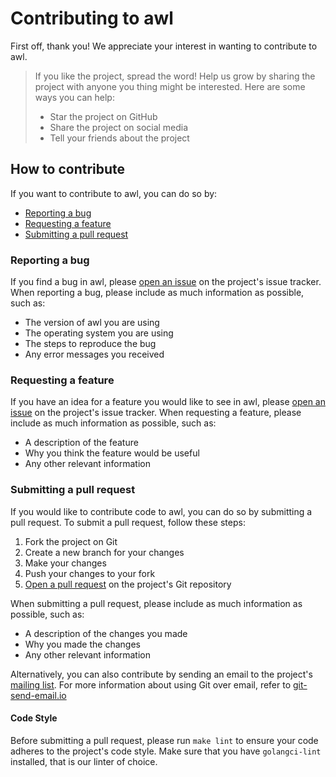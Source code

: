# Contributing to awl

First off, thank you! We appreciate your interest in wanting to contribute to awl.

> If you like the project, spread the word! Help us grow by sharing the project with anyone you thing might be interested. Here are some ways you can help:
>
> - Star the project on GitHub
> - Share the project on social media
> - Tell your friends about the project

## How to contribute

If you want to contribute to awl, you can do so by:

- [Reporting a bug](#reporting-a-bug)
- [Requesting a feature](#requesting-a-feature)
- [Submitting a pull request](#submitting-a-pull-request)

### Reporting a bug

If you find a bug in awl, please [open an issue](https://git.froth.zone/sam/awl/issues) on the project's issue tracker. When reporting a bug, please include as much information as possible, such as:

- The version of awl you are using
- The operating system you are using
- The steps to reproduce the bug
- Any error messages you received

### Requesting a feature

If you have an idea for a feature you would like to see in awl, please [open an issue](https://git.froth.zone/sam/awl/issues) on the project's issue tracker. When requesting a feature, please include as much information as possible, such as:

- A description of the feature
- Why you think the feature would be useful
- Any other relevant information

### Submitting a pull request

If you would like to contribute code to awl, you can do so by submitting a pull request. To submit a pull request, follow these steps:

1. Fork the project on Git
2. Create a new branch for your changes
3. Make your changes
4. Push your changes to your fork
5. [Open a pull request](https://git.froth.zone/sam/awl/pulls) on the project's Git repository

When submitting a pull request, please include as much information as possible, such as:

- A description of the changes you made
- Why you made the changes
- Any other relevant information

Alternatively, you can also contribute by sending an email to the project's [mailing list](https://lists.sr.ht/~sammefishe/awl-devel). For more information about using Git over email, refer to [git-send-email.io](https://git-send-email.io/)

#### Code Style

Before submitting a pull request, please run `make lint` to ensure your code adheres to the project's code style.
Make sure that you have `golangci-lint` installed, that is our linter of choice.
